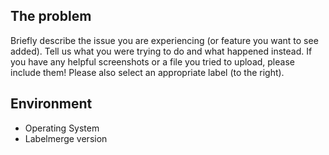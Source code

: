 ## The problem

Briefly describe the issue you are experiencing (or feature you want to see added). Tell us what you were trying to do and what happened instead. If you have any helpful screenshots or a file you tried to upload, please include them! Please also select an appropriate label (to the right).

## Environment

- Operating System
- Labelmerge version
